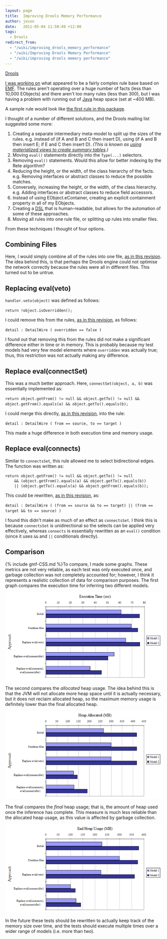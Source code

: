 ```yaml
---
layout: page
title:  Improving Drools Memory Performance
author: jevon
date:   2011-05-04 11:50:49 +12:00
tags:
  - Drools
redirect_from:
  - "/wiki/improving_drools_memory_performance"
  - "/wiki/Improving Drools Memory Performance"
  - "/wiki/improving drools memory performance"
---
```


[Drools](Drools.md)

<a href="http://www.mail-archive.com/rules-users@lists.jboss.org/msg14486.html">I was working on</a> what appeared to be a fairly complex rule base based on [EMF](EMF.md). The rules aren't operating over a huge number of facts (less than 10,000 EObjects) and there aren't too many rules (less than 300), but I was having a problem with running out of [Java](Java.md) heap space (set at ~400 MB).

A sample rule would look like <a href="http://iaml.googlecode.com/svn-history/r2491/trunk/org.openiaml.model.drools/rules/detail-wires.drl">the first rule in this package</a>.

I thought of a number of different solutions, and the Drools mailing list suggested some more:

1. Creating a separate intermediary meta-model to split up the sizes of the rules. e.g. instead of (if A and B and C then insert D), using (if A and B then insert E; if E and C then insert D). _(This is known as <a href="http://legacy.drools.codehaus.org/Large+Datasets+and+performance">using materialized views to create summary tables</a>.)_
1. Moving `eval()` statements directly into the `Type(...)` selectors.
1. Removing `eval()` statements. Would this allow for better indexing by the Rete algorithm?
1. Reducing the height, or the width, of the class hierarchy of the facts. e.g. Removing interfaces or abstract classes to reduce the possible matches.
1. Conversely, increasing the height, or the width, of the class hierarchy. e.g. Adding interfaces or abstract classes to reduce field accessors.
1. Instead of using EObject.eContainer, creating an explicit containment property in all of my EObjects.
1. Creating a [DSL](dsl.md) that is human-readable, but allows for the automation of some of these approaches.
1. Moving all rules into one rule file, or splitting up rules into smaller files.

From these techniques I thought of four options.

## Combining Files
Here, I would simply combine all of the rules into one file, <a href="http://code.google.com/p/iaml/source/detail?r=2474">as in this revision</a>. The idea behind this, is that perhaps the Drools engine could not optimise the network correctly because the rules were all in different files. This turned out to be untrue.

## Replacing eval(veto)
`handler.veto(object)` was defined as follows:

`return !object.isOverridden();`

I could remove this from the rules, <a href="http://code.google.com/p/iaml/source/detail?r=2470">as in this revision</a>, as follows:

`detail : DetailWire ( overridden == false )`

I found out that removing this from the rules did not make a significant difference either in time or in memory. This is probably because my test models had very few model elements where `overridden` was actually true; thus, this restriction was not actually making any difference.

## Replace eval(connectSet)
This was a much better approach. Here, `connectSet(object, a, b)` was essentially implemented as:

`return object.getFrom() != null && object.getTo() != null && object.getFrom().equals(a) && object.getTo().equals(b);`

I could merge this directly, <a href="http://code.google.com/p/iaml/source/detail?r=2472">as in this revision</a>, into the rule:

`detail : DetailWire ( from == source, to == target )`

This made a huge difference in both execution time and memory usage.

## Replace eval(connects)
Similar to `connectsSet`, this rule allowed me to select bidirectional edges. The function was written as:

```
return object.getFrom() != null && object.getTo() != null 
    && (object.getFrom().equals(a) && object.getTo().equals(b)) 
    || (object.getTo().equals(a) && object.getFrom().equals(b));
```

This could be rewritten, <a href="http://code.google.com/p/iaml/source/detail?r=2477">as in this revision</a>, as:

`detail : DetailWire ( (from == source && to == target) || (from == target && to == source) )`

I found this didn't make as much of an effect as `connectsSet`. I think this is because `connectsSet` is unidirectional so the selects can be applied very effectively, whereas `connects` is essentially rewritten as an `eval()` condition (since it uses `&&` and `||` conditionals directly).

## Comparison
{% include gmf-CSS.md %}To compare, I made some graphs. These metrics are not very reliable, as each test was only executed once, and garbage collection was not completely accounted for; however, I think it represents a realistic collection of data for comparison purposes. The first graph compares the execution time for inferring two different models.

<img src="/img/gmf/drools-time.png" class="gmf-left">

The second compares the _allocated_ heap usage. The idea behind this is that the JVM will not allocate more heap space until it is actually necessary, but it does not reclaim allocated heap, so the maximum memory usage is definitely lower than the final allocated heap.

<img src="/img/gmf/drools-allocated.png" class="gmf-left">

The final compares the _final_ heap usage; that is, the amount of heap used once the inference has complete. This measure is much less reliable than the allocated heap usage, as this value is affected by garbage collection.

<img src="/img/gmf/drools-used.png" class="gmf-left">

In the future these tests should be rewritten to actually keep track of the memory size over time, and the tests should execute multiple times over a wider range of models (i.e. more than two).
